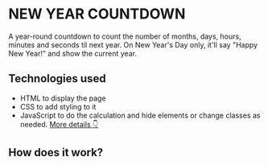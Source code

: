 # NEW YEAR COUNTDOWN

A year-round countdown to count the number of months, days, hours, minutes and seconds til next year. On New Year's Day only, it'll say "Happy New Year!" and show the current year.

## Technologies used

- HTML to display the page
- CSS to add styling to it
- JavaScript to do the calculation and hide elements or change classes as needed. [More details 👇](#howdoesitwork?)

## How does it work?

